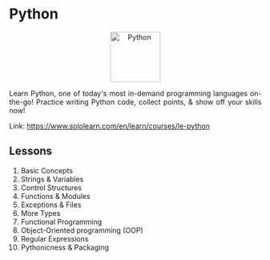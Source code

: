 # Python

<p align="center">
    <img src="https://lecontent.sololearn.com/material-images/7c95e1d635fb48958282d7129be5cdbd-PythonDeveloper.png" alt="Python" width="100px" height="auto"></p>
<p align="justify">
    Learn Python, one of today's most in-demand programming languages on-the-go! Practice writing Python code, collect points, & show off your skills now!
</p>

Link: https://www.sololearn.com/en/learn/courses/le-python

## Lessons

1. Basic Concepts
2. Strings & Variables
3. Control Structures
4. Functions & Modules
5. Exceptions & Files
6. More Types
7. Functional Programming
8. Object-Oriented programming (OOP)
9. Regular Expressions
10. Pythonicness & Packaging